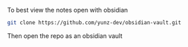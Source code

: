
To best view the notes open with obsidian

```bash
git clone https://github.com/yunz-dev/obsidian-vault.git
```

Then open the repo as an obsidian vault